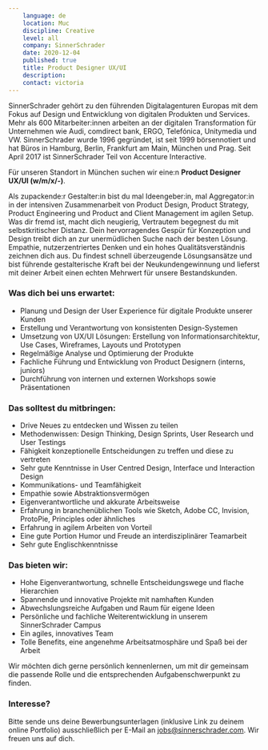 ```yaml
---
    language: de
    location: Muc
    discipline: Creative
    level: all
    company: SinnerSchrader
    date: 2020-12-04
    published: true
    title: Product Designer UX/UI
    description: 
    contact: victoria
---
```


SinnerSchrader gehört zu den führenden Digitalagenturen Europas mit dem Fokus auf Design und Entwicklung von digitalen Produkten und Services. Mehr als 600 Mitarbeiter:innen arbeiten an der digitalen Transformation für Unternehmen wie Audi, comdirect bank, ERGO, Telefónica, Unitymedia und VW. SinnerSchrader wurde 1996 gegründet, ist seit 1999 börsennotiert und hat Büros in Hamburg, Berlin, Frankfurt am Main, München und Prag. Seit April 2017 ist SinnerSchrader Teil von Accenture Interactive.

Für unseren Standort in München suchen wir eine:n **Product Designer UX/UI (w/m/x/-)**.

Als zupackende:r Gestalter:in bist du mal Ideengeber:in, mal Aggregator:in in der intensiven Zusammenarbeit von Product Design, Product Strategy, Product Engineering und Product and Client Management im agilen Setup. Was dir fremd ist, macht dich neugierig, Vertrautem begegnest du mit selbstkritischer Distanz. Dein hervorragendes Gespür für Konzeption und Design treibt dich an zur unermüdlichen Suche nach der besten Lösung. Empathie, nutzerzentriertes Denken und ein hohes Qualitätsverständnis zeichnen dich aus. Du findest schnell überzeugende Lösungsansätze und bist führende gestalterische Kraft bei der Neukundengewinnung und lieferst mit deiner Arbeit einen echten Mehrwert für unsere Bestandskunden.

### Was dich bei uns erwartet:

- Planung und Design der User Experience für digitale Produkte unserer Kunden
- Erstellung und Verantwortung von konsistenten Design-Systemen
- Umsetzung von UX/UI Lösungen: Erstellung von Informationsarchitektur, Use Cases, Wireframes, Layouts und Prototypen
- Regelmäßige Analyse und Optimierung der Produkte
- Fachliche Führung und Entwicklung von Product Designern (interns, juniors)
- Durchführung von internen und externen Workshops sowie Präsentationen

### Das solltest du mitbringen:

- Drive Neues zu entdecken und Wissen zu teilen
- Methodenwissen: Design Thinking, Design Sprints, User Research und User Testings
- Fähigkeit konzeptionelle Entscheidungen zu treffen und diese zu vertreten
- Sehr gute Kenntnisse in User Centred Design, Interface und Interaction Design
- Kommunikations- und Teamfähigkeit
- Empathie sowie Abstraktionsvermögen
- Eigenverantwortliche und akkurate Arbeitsweise
- Erfahrung in branchenüblichen Tools wie Sketch, Adobe CC, Invision, ProtoPie, Principles oder ähnliches
- Erfahrung in agilem Arbeiten von Vorteil
- Eine gute Portion Humor und Freude an interdisziplinärer Teamarbeit
- Sehr gute Englischkenntnisse

### Das bieten wir:

- Hohe Eigenverantwortung, schnelle Entscheidungswege und flache Hierarchien
- Spannende und innovative Projekte mit namhaften Kunden
- Abwechslungsreiche Aufgaben und Raum für eigene Ideen
- Persönliche und fachliche Weiterentwicklung in unserem SinnerSchrader Campus
- Ein agiles, innovatives Team
- Tolle Benefits, eine angenehme Arbeitsatmosphäre und Spaß bei der Arbeit 

Wir möchten dich gerne persönlich kennenlernen, um mit dir gemeinsam die passende Rolle und die entsprechenden Aufgabenschwerpunkt zu finden.

### Interesse?

Bitte sende uns deine Bewerbungsunterlagen (inklusive Link zu deinem online Portfolio) ausschließlich per E-Mail an <jobs@sinnerschrader.com>. Wir freuen uns auf dich.

